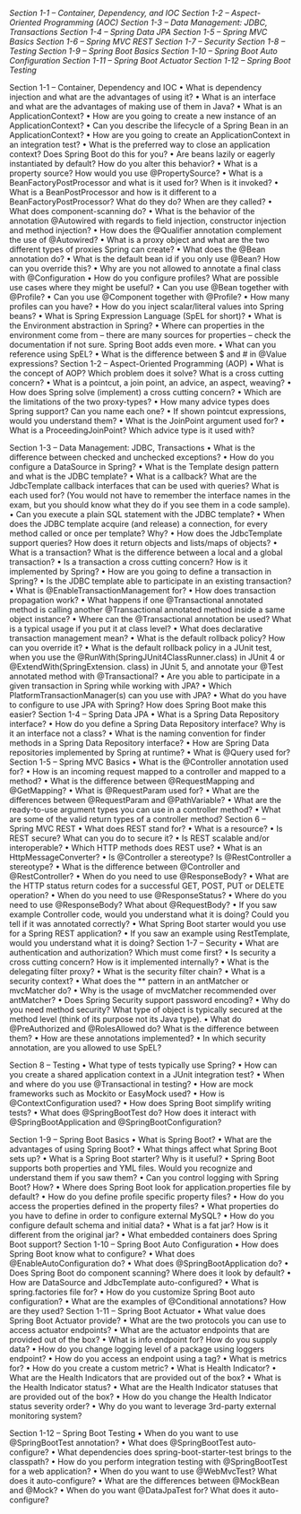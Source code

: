 *Section 1-1 – Container, Dependency, and IOC*
*Section 1-2 – Aspect-Oriented Programming (AOC)*
*Section 1-3 – Data Management: JDBC, Transactions*
*Section 1-4 – Spring Data JPA*
*Section 1-5 – Spring MVC Basics*
*Section 1-6 – Spring MVC REST*
*Section 1-7 – Security*
*Section 1-8 – Testing*
*Section 1-9 – Spring Boot Basics*
*Section 1-10 – Spring Boot Auto Configuration*
*Section 1-11 – Spring Boot Actuator*
*Section 1-12 – Spring Boot Testing*



Section 1-1 – Container, Dependency and IOC
• What is dependency injection and what are the advantages of using it?
• What is an interface and what are the advantages of making use of them in Java?
• What is an ApplicationContext?
• How are you going to create a new instance of an ApplicationContext?
• Can you describe the lifecycle of a Spring Bean in an ApplicationContext?
• How are you going to create an ApplicationContext in an integration test?
• What is the preferred way to close an application context? Does Spring Boot do this for you?
• Are beans lazily or eagerly instantiated by default? How do you alter this behavior?
• What is a property source? How would you use @PropertySource?
• What is a BeanFactoryPostProcessor and what is it used for? When is it invoked?
• What is a BeanPostProcessor and how is it different to a BeanFactoryPostProcessor? What do they do? When are they called?
• What does component-scanning do?
• What is the behavior of the annotation @Autowired with regards to field injection, constructor injection and method injection?
• How does the @Qualifier annotation complement the use of @Autowired?
• What is a proxy object and what are the two different types of proxies Spring can create?
• What does the @Bean annotation do?
• What is the default bean id if you only use @Bean? How can you override this?
• Why are you not allowed to annotate a final class with @Configuration
• How do you configure profiles? What are possible use cases where they might be useful?
• Can you use @Bean together with @Profile?
• Can you use @Component together with @Profile?
• How many profiles can you have?
• How do you inject scalar/literal values into Spring beans?
• What is Spring Expression Language (SpEL for short)?
• What is the Environment abstraction in Spring?
• Where can properties in the environment come from – there are many sources for properties – check the documentation if not sure. Spring Boot adds even more.
• What can you reference using SpEL?
• What is the difference between $ and # in @Value expressions?
Section 1-2 – Aspect-Oriented Programming (AOP)
• What is the concept of AOP? Which problem does it solve? What is a cross cutting concern?
• What is a pointcut, a join point, an advice, an aspect, weaving?
• How does Spring solve (implement) a cross cutting concern?
• Which are the limitations of the two proxy-types?
• How many advice types does Spring support? Can you name each one?
• If shown pointcut expressions, would you understand them?
• What is the JoinPoint argument used for?
• What is a ProceedingJoinPoint? Which advice type is it used with?

Section 1-3 – Data Management: JDBC, Transactions
• What is the difference between checked and unchecked exceptions?
• How do you configure a DataSource in Spring?
• What is the Template design pattern and what is the JDBC template?
• What is a callback? What are the JdbcTemplate callback interfaces that can be used with queries? What is each used for? (You would not have to remember the interface names in the exam, but you should know what they do if you see them in a code sample).
• Can you execute a plain SQL statement with the JDBC template?
• When does the JDBC template acquire (and release) a connection, for every method called or once per template? Why?
• How does the JdbcTemplate support queries? How does it return objects and lists/maps of objects?
• What is a transaction? What is the difference between a local and a global transaction?
• Is a transaction a cross cutting concern? How is it implemented by Spring?
• How are you going to define a transaction in Spring?
• Is the JDBC template able to participate in an existing transaction?
• What is @EnableTransactionManagement for?
• How does transaction propagation work?
• What happens if one @Transactional annotated method is calling another @Transactional annotated method inside a same object instance?
• Where can the @Transactional annotation be used? What is a typical usage if you put it at class level?
• What does declarative transaction management mean?
• What is the default rollback policy? How can you override it?
• What is the default rollback policy in a JUnit test, when you use the @RunWith(SpringJUnit4ClassRunner.class) in JUnit 4 or @ExtendWith(SpringExtension. class) in JUnit 5, and annotate your @Test annotated method with @Transactional?
• Are you able to participate in a given transaction in Spring while working with JPA?
• Which PlatformTransactionManager(s) can you use with JPA?
• What do you have to configure to use JPA with Spring? How does Spring Boot make this easier?
Section 1-4 – Spring Data JPA
• What is a Spring Data Repository interface?
• How do you define a Spring Data Repository interface? Why is it an interface not a class?
• What is the naming convention for finder methods in a Spring Data Repository interface?
• How are Spring Data repositories implemented by Spring at runtime?
• What is @Query used for?
Section 1-5 – Spring MVC Basics
• What is the @Controller annotation used for?
• How is an incoming request mapped to a controller and mapped to a method?
• What is the difference between @RequestMapping and @GetMapping?
• What is @RequestParam used for?
• What are the differences between @RequestParam and @PathVariable?
• What are the ready-to-use argument types you can use in a controller method?
• What are some of the valid return types of a controller method?
Section 6 – Spring MVC REST
• What does REST stand for?
• What is a resource?
• Is REST secure? What can you do to secure it?
• Is REST scalable and/or interoperable?
• Which HTTP methods does REST use?
• What is an HttpMessageConverter?
• Is @Controller a stereotype? Is @RestController a stereotype?
• What is the difference between @Controller and @RestController?
• When do you need to use @ResponseBody?
• What are the HTTP status return codes for a successful GET, POST, PUT or DELETE operation?
• When do you need to use @ResponseStatus?
• Where do you need to use @ResponseBody? What about @RequestBody?
• If you saw example Controller code, would you understand what it is doing? Could you tell if it was annotated correctly?
• What Spring Boot starter would you use for a Spring REST application?
• If you saw an example using RestTemplate, would you understand what it is doing?
Section 1-7 – Security
• What are authentication and authorization? Which must come first?
• Is security a cross cutting concern? How is it implemented internally?
• What is the delegating filter proxy?
• What is the security filter chain?
• What is a security context?
• What does the ** pattern in an antMatcher or mvcMatcher do?
• Why is the usage of mvcMatcher recommended over antMatcher?
• Does Spring Security support password encoding?
• Why do you need method security? What type of object is typically secured at the method level (think of its purpose not its Java type).
• What do @PreAuthorized and @RolesAllowed do? What is the difference between them?
• How are these annotations implemented?
• In which security annotation, are you allowed to use SpEL?

Section 8 – Testing
• What type of tests typically use Spring?
• How can you create a shared application context in a JUnit integration test?
• When and where do you use @Transactional in testing?
• How are mock frameworks such as Mockito or EasyMock used?
• How is @ContextConfiguration used?
• How does Spring Boot simplify writing tests?
• What does @SpringBootTest do? How does it interact with @SpringBootApplication and @SpringBootConfiguration?

Section 1-9 – Spring Boot Basics
• What is Spring Boot?
• What are the advantages of using Spring Boot?
• What things affect what Spring Boot sets up?
• What is a Spring Boot starter? Why is it useful?
• Spring Boot supports both properties and YML files. Would you recognize and understand them if you saw them?
• Can you control logging with Spring Boot? How?
• Where does Spring Boot look for application.properties file by default?
• How do you define profile specific property files?
• How do you access the properties defined in the property files?
• What properties do you have to define in order to configure external MySQL?
• How do you configure default schema and initial data?
• What is a fat jar? How is it different from the original jar?
• What embedded containers does Spring Boot support?
Section 1-10 – Spring Boot Auto Configuration
• How does Spring Boot know what to configure?
• What does @EnableAutoConfiguration do?
• What does @SpringBootApplication do?
• Does Spring Boot do component scanning? Where does it look by default?
• How are DataSource and JdbcTemplate auto-configured?
• What is spring.factories file for?
• How do you customize Spring Boot auto configuration?
• What are the examples of @Conditional annotations? How are they used?
Section 1-11 – Spring Boot Actuator
• What value does Spring Boot Actuator provide?
• What are the two protocols you can use to access actuator endpoints?
• What are the actuator endpoints that are provided out of the box?
• What is info endpoint for? How do you supply data?
• How do you change logging level of a package using loggers endpoint?
• How do you access an endpoint using a tag?
• What is metrics for?
• How do you create a custom metric?
• What is Health Indicator?
• What are the Health Indicators that are provided out of the box?
• What is the Health Indicator status?
• What are the Health Indicator statuses that are provided out of the box?
• How do you change the Health Indicator status severity order?
• Why do you want to leverage 3rd-party external monitoring system?


Section 1-12 – Spring Boot Testing
• When do you want to use @SpringBootTest annotation?
• What does @SpringBootTest auto-configure?
• What dependencies does spring-boot-starter-test brings to the classpath?
• How do you perform integration testing with @SpringBootTest for a web application?
• When do you want to use @WebMvcTest? What does it auto-configure?
• What are the differences between @MockBean and @Mock?
• When do you want @DataJpaTest for? What does it auto-configure?
